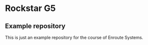 # Rockstar G5

## Example repository
This is just an example repository for the course of Enroute Systems.
